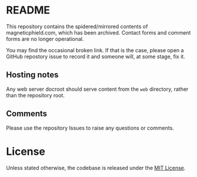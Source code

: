 # README

This repository contains the spidered/mirrored contents of magneticphield.com, which has been archived. Contact forms and comment forms are no longer operational.

You may find the occasional broken link. If that is the case, please open a GitHub repostory issue to record it and someone will, at some stage, fix it.

## Hosting notes

Any web server docroot should serve content from the `web` directory, rather than the repository root.

## Comments

Please use the repository Issues to raise any questions or comments.

# License

Unless stated otherwise, the codebase is released under the [MIT License](http://www.opensource.org/licenses/mit-license.php).
